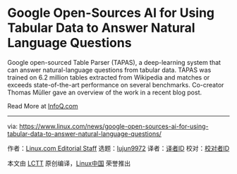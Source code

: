 [#]: collector: (lujun9972)
[#]: translator: ( )
[#]: reviewer: ( )
[#]: publisher: ( )
[#]: url: ( )
[#]: subject: (Google Open-Sources AI for Using Tabular Data to Answer Natural Language Questions)
[#]: via: (https://www.linux.com/news/google-open-sources-ai-for-using-tabular-data-to-answer-natural-language-questions/)
[#]: author: (Linux.com Editorial Staff https://www.linux.com/author/linuxdotcom/)

Google Open-Sources AI for Using Tabular Data to Answer Natural Language Questions
======

Google open-sourced Table Parser (TAPAS), a deep-learning system that can answer natural-language questions from tabular data. TAPAS was trained on 6.2 million tables extracted from Wikipedia and matches or exceeds state-of-the-art performance on several benchmarks. Co-creator Thomas Müller gave an overview of the work in a recent blog post.

Read More at [InfoQ.com][1]

--------------------------------------------------------------------------------

via: https://www.linux.com/news/google-open-sources-ai-for-using-tabular-data-to-answer-natural-language-questions/

作者：[Linux.com Editorial Staff][a]
选题：[lujun9972][b]
译者：[译者ID](https://github.com/译者ID)
校对：[校对者ID](https://github.com/校对者ID)

本文由 [LCTT](https://github.com/LCTT/TranslateProject) 原创编译，[Linux中国](https://linux.cn/) 荣誉推出

[a]: https://www.linux.com/author/linuxdotcom/
[b]: https://github.com/lujun9972
[1]: https://www.infoq.com/news/2020/05/google-natural-language-tables/
